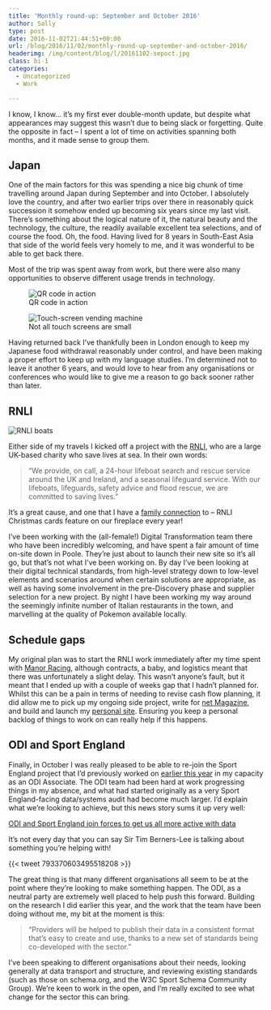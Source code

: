 ```yaml
---
title: 'Monthly round-up: September and October 2016'
author: Sally
type: post
date: 2016-11-02T21:44:51+00:00
url: /blog/2016/11/02/monthly-round-up-september-and-october-2016/
headerimg: /img/content/blog/l/20161102-sepoct.jpg
class: bi-1
categories:
  - Uncategorized
  - Work

---
```

<p class="lede">
  I know, I know&#8230; it’s my first ever double-month update, but despite what appearances may suggest this wasn’t due to being slack or forgetting. Quite the opposite in fact &#8211; I spent a lot of time on activities spanning both months, and it made sense to group them.
</p>

## Japan

One of the main factors for this was spending a nice big chunk of time travelling around Japan during September and into October. I absolutely love the country, and after two earlier trips over there in reasonably quick succession it somehow ended up becoming six years since my last visit. There’s something about the logical nature of it, the natural beauty and the technology, the culture, the readily available excellent tea selections, and of course the food. Oh, the food. Having lived for 8 years in South-East Asia that side of the world feels very homely to me, and it was wonderful to be able to get back there.

Most of the trip was spent away from work, but there were also many opportunities to observe different usage trends in technology.

<figure>
<img src="/img/content/blog/l/20161102-qr.jpg" alt="QR code in action" />
<figcaption>QR code in action</figcaption></figure>

<figure>
<img src="/img/content/blog/l/20161103-vending.jpg" alt="Touch-screen vending machine" />
<figcaption>Not all touch screens are small</figcaption>
</figure>

Having returned back I’ve thankfully been in London enough to keep my Japanese food withdrawal reasonably under control, and have been making a proper effort to keep up with my language studies. I’m determined not to leave it another 6 years, and would love to hear from any organisations or conferences who would like to give me a reason to go back sooner rather than later.

## RNLI

<img src="/img/content/blog/l/20161102-boats.jpg" alt="RNLI boats" />

Either side of my travels I kicked off a project with the [RNLI][4], who are a large UK-based charity who save lives at sea. In their own words:

> “We provide, on call, a 24-hour lifeboat search and rescue service around the UK and Ireland, and a seasonal lifeguard service. With our lifeboats, lifeguards, safety advice and flood rescue, we are committed to saving lives.”

It’s a great cause, and one that I have a <a href="https://www.rnli.org/NewsCentre/Pages/Port-Isaac-RNLI-volunteer-presented-British-Empire-Medal-at-special-ceremony.aspx" rel="external">family connection</a> to &#8211; RNLI Christmas cards feature on our fireplace every year!

I’ve been working with the (all-female!) Digital Transformation team there who have been incredibly welcoming, and have spent a fair amount of time on-site down in Poole. They&#8217;re just about to launch their new site so it&#8217;s all go, but that&#8217;s not what I&#8217;ve been working on. By day I&#8217;ve been looking at their digital technical standards, from high-level strategy down to low-level elements and scenarios around when certain solutions are appropriate, as well as having some involvement in the pre-Discovery phase and supplier selection for a new project. By night I have been working my way around the seemingly infinite number of Italian restaurants in the town, and marvelling at the quality of Pokemon available locally.

## Schedule gaps

My original plan was to start the RNLI work immediately after my time spent with [Manor Racing][5], although contracts, a baby, and logistics meant that there was unfortunately a slight delay. This wasn’t anyone’s fault, but it meant that I ended up with a couple of weeks gap that I hadn’t planned for. Whilst this can be a pain in terms of needing to revise cash flow planning, it did allow me to pick up my ongoing side project, write for [net Magazine][6], and build and launch my <a href="http://sallyjenkinson.co.uk" rel="external">personal site</a>. Ensuring you keep a personal backlog of things to work on can really help if this happens.

## ODI and Sport England

Finally, in October I was really pleased to be able to re-join the Sport England project that I’d previously worked on [earlier this year][7] in my capacity as an ODI Associate. The ODI team had been hard at work progressing things in my absence, and what had started originally as a very Sport England-facing data/systems audit had become much larger. I’d explain what we’re looking to achieve, but this news story sums it up very well:

[ODI and Sport England join forces to get us all more active with data][8]

It’s not every day that you can say Sir Tim Berners-Lee is talking about something you’re helping with!

{{< tweet 793370603495518208 >}}

The great thing is that many different organisations all seem to be at the point where they’re looking to make something happen. The ODI, as a neutral party are extremely well placed to help push this forward. Building on the research I did earlier this year, and the work that the team have been doing without me, my bit at the moment is this:

> “Providers will be helped to publish their data in a consistent format that’s easy to create and use, thanks to a new set of standards being co-developed with the sector.”

I’ve been speaking to different organisations about their needs, looking generally at data transport and structure, and reviewing existing standards (such as those on schema.org, and the W3C Sport Schema Community Group). We’re keen to work in the open, and I’m really excited to see what change for the sector this can bring.

 [1]: http://recordssoundthesame.com/wp-content/uploads/2016/11/qr.jpg
 [2]: http://recordssoundthesame.com/wp-content/uploads/2016/11/vending.jpg
 [3]: http://recordssoundthesame.com/wp-content/uploads/2016/11/boats.jpg
 [4]: https://www.rnli.org
 [5]: http://recordssoundthesame.com/blog/2016/09/05/monthly-round-up-august-2016/
 [6]: http://recordssoundthesame.com/blog/2016/10/17/net-magazine-issue-286-exchange-part-one/
 [7]: http://recordssoundthesame.com/blog/2016/07/05/monthly-round-up-june-2016/
 [8]: http://theodi.org/news/odi-and-sport-england-join-forces-to-get-us-all-more-active-with-data
